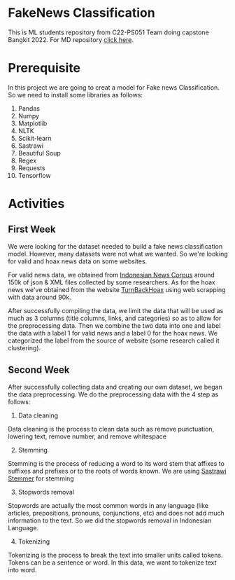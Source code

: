 # FakeNews Classification 
This is ML students repository from C22-PS051 Team doing capstone Bangkit 2022. For MD repository [click here](https://github.com/FakeNews-Detector/FakeNews-App). 

# Prerequisite

In this project we are going to creat a model for Fake news Classification. So we need to install some libraries as follows:
1. Pandas
2. Numpy
3. Matplotlib
4. NLTK
5. Scikit-learn
6. Sastrawi
7. Beautiful Soup
8. Regex
9. Requests
10. Tensorflow


# Activities

## First Week

We were looking for the dataset needed to build a fake news classification model. However, many datasets were not what we wanted. So we're looking for valid and hoax news data on some websites.

For valid news data, we obtained from [Indonesian News Corpus](https://data.mendeley.com/datasets/2zpbjs22k3/1) around 150k of json & XML files collected by some researchers. As for the hoax news we've obtained from the website [TurnBackHoax](https://turnbackhoax.id/) using web scrapping with data around 90k.

After successfully compiling the data, we limit the data that will be used as much as 3 columns (title columns, links, and categories) so as to allow for the preprocessing data. Then we combine the two data into one and label the data with a label 1 for valid news and a label 0 for the hoax news. We categorized the label from the source of website (some research called it clustering). 

## Second Week

After successfully collecting data and creating our own dataset, we began the data preprocessing. We do the preprocessing data with the 4 step as follows:
1. Data cleaning

Data cleaning is the process to clean data such as remove punctuation, lowering text, remove number, and remove whitespace

2. Stemming

Stemming is the process of reducing a word to its word stem that affixes to suffixes and prefixes or to the roots of words known. We are using [Sastrawi Stemmer](
https://pypi.org/project/Sastrawi) for stemming


3. Stopwords removal

Stopwords are actually the most common words in any language (like articles, prepositions, pronouns, conjunctions, etc) and does not add much information to the text. So we did the stopwords removal in Indonesian Language. 

4. Tokenizing

Tokenizing is the process to break the text into smaller units called tokens. Tokens can be a sentence or word. In this data, we want to tokenize text into word. 

